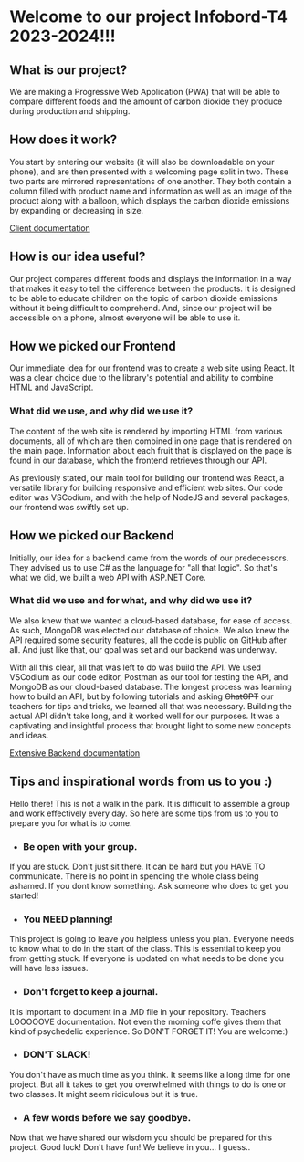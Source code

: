 # Welcome to our project Infobord-T4 2023-2024!!!

## What is our project?
We are making a Progressive Web Application (PWA) that will be able to compare different foods and the amount of carbon dioxide they produce during production and shipping.

## How does it work?
You start by entering our website (it will also be downloadable on your phone), and are then presented with a welcoming page split in two. These two parts are mirrored representations of one another. They both contain a column filled with product name and information as well as an image of the product along with a balloon, which displays the carbon dioxide emissions by expanding or decreasing in size.

[Client documentation](client/README.md)

## How is our idea useful?
Our project compares different foods and displays the information in a way that makes it easy to tell the difference between the products. It is designed to be able to educate children on the topic of carbon dioxide emissions without it being difficult to comprehend. And, since our project will be accessible on a phone, almost everyone will be able to use it.

## How we picked our Frontend
Our immediate idea for our frontend was to create a web site using React. It was a clear choice due to the library's potential and ability to combine HTML and JavaScript. 

### What did we use, and why did we use it?
The content of the web site is rendered by importing HTML from various documents, all of which are then combined in one page that is rendered on the main page. Information about each fruit that is displayed on the page is found in our database, which the frontend retrieves through our API. 

As previously stated, our main tool for building our frontend was React, a versatile library for building responsive and efficient web sites. Our code editor was VSCodium, and with the help of NodeJS and several packages, our frontend was swiftly set up.

## How we picked our Backend
Initially, our idea for a backend came from the words of our predecessors. They advised us to use C# as the language for "all that logic". So that's what we did, we built a web API with ASP.NET Core. 

### What did we use and for what, and why did we use it?
We also knew that we wanted a cloud-based database, for ease of access. As such, MongoDB was elected our database of choice. We also knew the API required some security features, all the code is public on GitHub after all. And just like that, our goal was set and our backend was underway.

With all this clear, all that was left to do was build the API. We used VSCodium as our code editor, Postman as our tool for testing the API, and MongoDB as our cloud-based database. The longest process was learning how to build an API, but by following tutorials and asking ~~ChatGPT~~ our teachers for tips and tricks, we learned all that was necessary. Building the actual API didn't take long, and it worked well for our purposes. It was a captivating and insightful process that brought light to some new concepts and ideas.

[Extensive Backend documentation](Server_C%23/README.md)

## Tips and inspirational words from us to you :) 
Hello there! This is not a walk in the park. It is difficult to assemble a group and work effectively every day. So here are some tips from us to you to prepare you for what is to come.
* ### Be open with your group.
If you are stuck. Don't just sit there. It can be hard but you HAVE TO communicate. There is no point in spending the whole class being ashamed. If you dont know something. Ask someone who does to get you started!
* ### You NEED planning!
This project is going to leave you helpless unless you plan. Everyone needs to know what to do in the start of the class.
This is essential to keep you from getting stuck. If everyone is updated on what needs to be done you will have less issues.
* ### Don't forget to keep a journal.
It is important to document in a .MD file in your repository. Teachers LOOOOOVE documentation. Not even the morning coffe gives them that kind of psychedelic experience. So DON'T FORGET IT! You are welcome:) 
* ### DON'T SLACK!
You don't have as much time as you think. It seems like a long time for one project. But all it takes to get you overwhelmed with things to do is one or two classes. It might seem ridiculous but it is true. 
* ### A few words before we say goodbye.
Now that we have shared our wisdom you should be prepared for this project. Good luck! Don't have fun! We believe in you... I guess..
